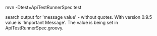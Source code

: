  mvn -Dtest=ApiTestRunnerSpec test
 
  search output for 'message value' - without quotes.  With version 0.9.5 value is 'Important Message'.  The value is being set in ApiTestRunnerSpec.groovy.
